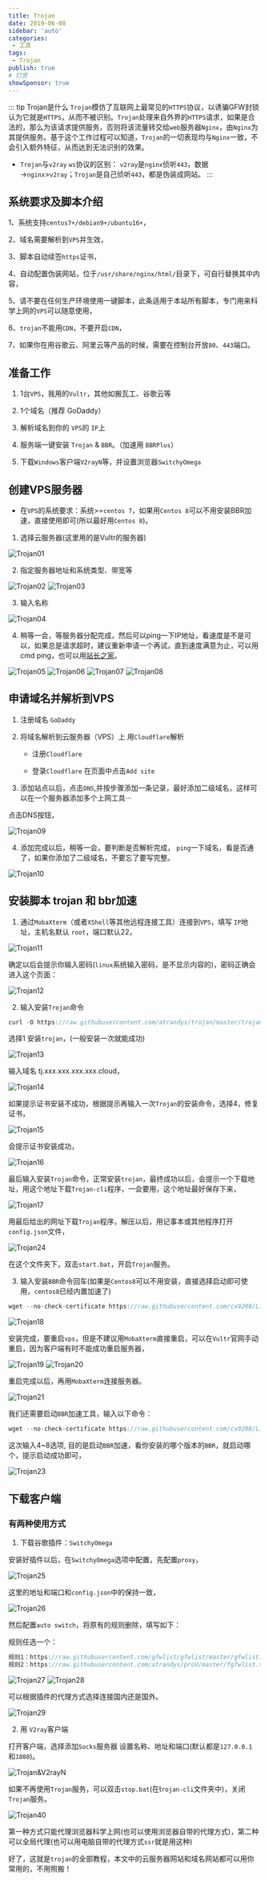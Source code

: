 ```yaml
---
title: Trojan
date: 2019-06-08
sidebar: 'auto'
categories:
 - 工具
tags:
 - Trojan
publish: true
# 打赏
showSponsor: true
---
```


::: tip Trojan是什么
`Trojan`模仿了互联网上最常见的`HTTPS`协议，以诱骗GFW封锁认为它就是`HTTPS`，从而不被识别。`Trojan`处理来自外界的`HTTPS`请求，如果是合法的，那么为该请求提供服务，否则将该流量转交给`web`服务器`Nginx`，由`Nginx`为其提供服务。基于这个工作过程可以知道，`Trojan`的一切表现均与`Nginx`一致，不会引入额外特征，从而达到无法识别的效果。

- `Trojan`与`v2ray` `ws`协议的区别：
`v2ray`是`nginx`侦听`443`，数据→`nginx`>`v2ray`；`Trojan`是自己侦听`443`，都是伪装成网站。
:::

## 系统要求及脚本介绍

1、系统支持`centos7+/debian9+/ubuntu16+`，

2、域名需要解析到`VPS`并生效，

3、脚本自动续签`https`证书，

4、自动配置伪装网站，位于`/usr/share/nginx/html/`目录下，可自行替换其中内容，

5、请不要在任何生产环境使用一键脚本，此条适用于本站所有脚本，专门用来科学上网的`VPS`可以随意使用，

6、`trojan`不能用`CDN`，不要开启`CDN`，

7、如果你在用谷歌云、阿里云等产品的时候，需要在控制台开放`80`、`443`端口。

## 准备工作

1. 1台`VPS`，我用的`Vultr`，其他如搬瓦工、谷歌云等

2. 1个域名（推荐 GoDaddy）

3. 解析域名到你的 `VPS`的 `IP`上

4. 服务端一键安装 `Trojan` & `BBR`。（加速用 `BBRPlus`）

5. 下载`Windows`客户端`V2rayN`等，并设置浏览器`SwitchyOmega`

## 创建VPS服务器

- 在`VPS`的系统要求：系统>=`centos 7`，如果用`Centos 8`可以不用安装BBR加速，直接使用即可(所以最好用`Centos 8`)。

1. 选择云服务器(这里用的是Vultr的服务器)

<img src="https://s1.ax1x.com/2020/04/20/J1Kw4I.png" alt="Trojan01">

2. 指定服务器地址和系统类型、带宽等

<img src="https://s1.ax1x.com/2020/04/20/J1KdUA.png" alt="Trojan02">
<img src="https://s1.ax1x.com/2020/04/20/J1KYuD.png" alt="Trojan03">

3. 输入名称

<img src="https://s1.ax1x.com/2020/04/20/J1KGjO.png" alt="Trojan04">

4. 稍等一会，等服务器分配完成，然后可以ping一下IP地址，看速度是不是可以，如果总是请求超时，建议重新申请一个再试，直到速度满意为止，可以用cmd ping，也可以用[站长之家](http://ping.chinaz.com/)。

<img src="https://s1.ax1x.com/2020/04/20/J1K8gK.png" alt="Trojan05">
<img src="https://s1.ax1x.com/2020/04/20/J1KD8P.png" alt="Trojan06">
<img src="https://s1.ax1x.com/2020/04/20/J1Ksv8.png" alt="Trojan07">
<img src="https://s1.ax1x.com/2020/04/20/J1KcDg.png" alt="Trojan08">

## 申请域名并解析到VPS

1. 注册域名 `GoDaddy`

2. 将域名解析到云服务器（VPS）上 用`Cloudflare`解析

   - 注册`Cloudflare`

   - 登录`Cloudflare` 在页面中点击`Add site`

3. 添加站点以后，点击`DNS`,并按步骤添加一条记录，最好添加二级域名，这样可以在一个服务器添加多个上网工具···

点击DNS按钮，

<img src="https://s1.ax1x.com/2020/04/20/J1KgbQ.png" alt="Trojan09">

4. 添加完成以后，稍等一会，要判断是否解析完成， `ping`一下域名，看是否通了，如果你添加了二级域名，不要忘了要写完整。

<img src="https://s1.ax1x.com/2020/04/20/J1KREj.png" alt="Trojan10">

## 安装脚本 trojan 和 bbr加速

1. 通过`MobaXterm`（或者`XShell`等其他远程连接工具）连接到`VPS`，填写 `IP`地址，主机名默认 `root`，端口默认22，

<img src="https://s1.ax1x.com/2020/04/20/J1KWUs.png" alt="Trojan11">

确定以后会提示你输入密码(`linux`系统输入密码，是不显示内容的)，密码正确会进入这个页面：

<img src="https://s1.ax1x.com/2020/04/20/J1Kf5n.png" alt="Trojan12">

2. 输入安装`Trojan`命令

```js
curl -O https://raw.githubusercontent.com/atrandys/trojan/master/trojan_centos7.sh && chmod +x trojan_centos7.sh && ./trojan_centos7.sh
```

选择1 安装`trojan`，(一般安装一次就能成功)

<img src="https://s1.ax1x.com/2020/04/20/J1K4Cq.png" alt="Trojan13">

输入域名 tj.xxx.xxx.xxx.xxx.cloud，

<img src="https://s1.ax1x.com/2020/04/20/J1KI2V.png" alt="Trojan14">

如果提示证书安装不成功，根据提示再输入一次`Trojan`的安装命令，选择4，修复证书，

<img src="https://s1.ax1x.com/2020/04/20/J1KHrF.png" alt="Trojan15">

会提示证书安装成功，

<img src="https://s1.ax1x.com/2020/04/20/J1KLVJ.png" alt="Trojan16">

最后输入安装`Trojan`命令，正常安装`trojan`，最终成功以后，会提示一个下载地址，用这个地址下载`Trojan-cli`程序，一会要用，这个地址最好保存下来，

<img src="https://s1.ax1x.com/2020/04/20/J1KOa9.png" alt="Trojan17">

用最后给出的网址下载`Trojan`程序，解压以后，用记事本或其他程序打开`config.json`文件，

<img src="https://s1.ax1x.com/2020/04/20/J1MVPI.png" alt="Trojan24">

在这个文件夹下，双击`start.bat`，开启`Trojan`服务。

3. 输入安装`BBR`命令回车(如果是`Centos8`可以不用安装，直接选择启动即可使用，`centos8`已经内置加速了)

```js
wget --no-check-certificate https://raw.githubusercontent.com/cx9208/Linux-NetSpeed/master/tcp.sh && chmod +x tcp.sh && ./tcp.sh
```

<img src="https://s1.ax1x.com/2020/04/20/J1KvP1.png" alt="Trojan18">

安装完成，要重启`vps`，但是不建议用`MobaXterm`直接重启，可以在`Vultr`官网手动重启，因为客户端有时不能成功重启服务器，

<img src="https://s1.ax1x.com/2020/04/20/J1Kz26.png" alt="Trojan19">
<img src="https://s1.ax1x.com/2020/04/20/J1Kx8x.png" alt="Trojan20">

重启完成以后，再用`MobaXterm`连接服务器。

<img src="https://s1.ax1x.com/2020/04/20/J1MSxK.png" alt="Trojan21">

我们还需要启动`BBR`加速工具，输入以下命令：

```js
wget --no-check-certificate https://raw.githubusercontent.com/cx9208/Linux-NetSpeed/master/tcp.sh && chmod +x tcp.sh && ./tcp.sh
```

这次输入4~8选项, 目的是启动`BBR`加速，看你安装的哪个版本的`BBR`，就启动哪个，提示启动成功即可，

<img src="https://s1.ax1x.com/2020/04/20/J1MeRP.png" alt="Trojan23">

## 下载客户端

### 有两种使用方式

1. 下载谷歌插件：`SwitchyOmega`

安装好插件以后，在`SwitchyOmega`选项中配置，先配置`proxy`，

<img src="https://s1.ax1x.com/2020/04/20/J1MuM8.png" alt="Trojan25">

这里的地址和端口和`config.json`中的保持一致，

<img src="https://s1.ax1x.com/2020/04/20/J1MMqg.png" alt="Trojan26">

然后配置`auto switch`，将原有的规则删除，填写如下：

规则任选一个：

```js
规则1：https://raw.githubusercontent.com/gfwlist/gfwlist/master/gfwlist.txt
规则2：https://raw.githubusercontent.com/atrandys/proV/master/fgfwlist.txt
```

<img src="https://s1.ax1x.com/2020/04/20/J1Mmxf.png" alt="Trojan27">
<img src="https://s1.ax1x.com/2020/04/20/J1MGin.png" alt="Trojan28">

可以根据插件的代理方式选择连接国内还是国外。

<img src="https://s1.ax1x.com/2020/04/20/J1M1aj.png" alt="Trojan29">

2. 用 `V2ray`客户端

打开客户端，选择添加`Socks`服务器 设置名称、地址和端口(默认都是`127.0.0.1` 和`1080`)。

<img src="https://s1.ax1x.com/2020/04/20/J1MYR0.png" alt="Trojan&V2rayN">

如果不再使用`Trojan`服务，可以双击`stop.bat`(在t`rojan-cli`文件夹中)，关闭`Trojan`服务。

<img src="https://s1.ax1x.com/2020/04/22/JYkHkn.png" alt="Trojan40">

第一种方式只能代理浏览器科学上网(也可以使用浏览器自带的代理方式)，第二种可以全局代理(也可以用电脑自带的代理方式`ssr`就是用这种)

好了，这就是`trojan`的全部教程，本文中的云服务器网站和域名网站都可以用你常用的，不用照搬！
